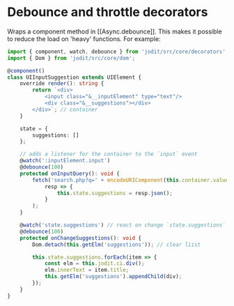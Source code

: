 # Debounce and throttle decorators

Wraps a component method in [[Async.debounce]]. This makes it possible to reduce the load on 'heavy' functions.
For example:

```typescript
import { component, watch, debounce } from 'jodit/src/core/decorators';
import { Dom } from 'jodit/src/core/dom';

@component()
class UIInputSuggestion extends UIElement {
	override render(): string {
		return `<div>
			<input class="&__inputElement" type="text"/>
			<div class="&__suggestions"></div>
		</div>`; // container
	}

	state = {
		suggestions: []
	};

	// adds a listener for the container to the `input` event
	@watch(':inputElement.input')
	@debounce(100)
	protected onInputQuery(): void {
		fetch('search.php?q=' + encodeURIComponent(this.container.value)).then(
			resp => {
				this.state.suggestions = resp.json();
			}
		);
	}

	@watch('state.suggestions') // react on change `state.suggestions`
	@debounce(100)
	protected onChangeSuggestions(): void {
		Dom.detach(this.getElm('suggestions')); // clear liist

		this.state.suggestions.forEach(item => {
			const elm = this.jodit.ci.div();
			elm.innerText = item.title;
			this.getElm('suggestions').appendChild(div);
		});
	}
}
```
